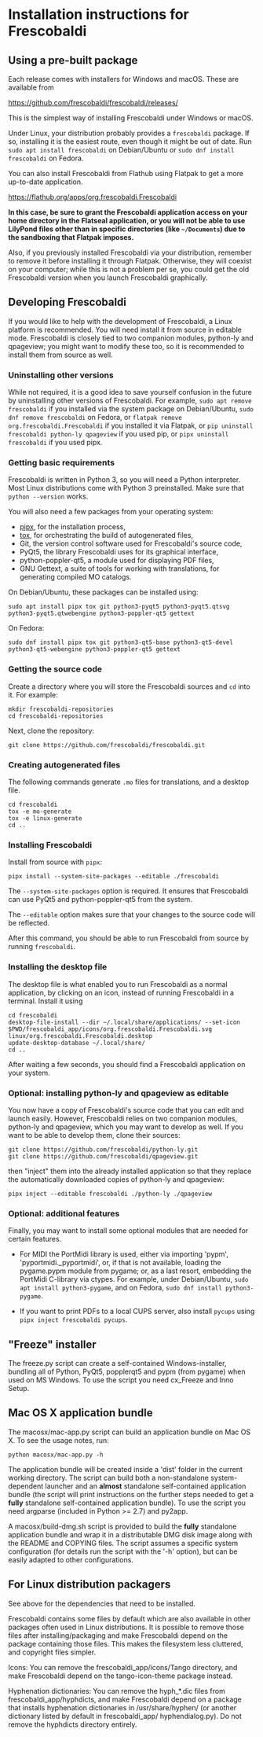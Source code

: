 # Installation instructions for Frescobaldi


## Using a pre-built package

Each release comes with installers for Windows and macOS.  These are available
from

https://github.com/frescobaldi/frescobaldi/releases/

This is the simplest way of installing Frescobaldi under Windows or macOS.

Under Linux, your distribution probably provides a `frescobaldi` package.  If
so, installing it is the easiest route, even though it might be out of date.
Run `sudo apt install frescobaldi` on Debian/Ubuntu or `sudo dnf install
frescobaldi` on Fedora.

You can also install Frescobaldi from Flathub using Flatpak to get a more
up-to-date application.

https://flathub.org/apps/org.frescobaldi.Frescobaldi

**In this case, be sure to grant the Frescobaldi application access on your home
directory in the Flatseal application, or you will not be able to use LilyPond
files other than in specific directories (like `~/Documents`) due to the
sandboxing that Flatpak imposes.**

Also, if you previously installed Frescobaldi via your distribution, remember to
remove it before installing it through Flatpak. Otherwise, they will coexist on
your computer; while this is not a problem per se, you could get the old
Frescobaldi version when you launch Frescobaldi graphically.



## Developing Frescobaldi

If you would like to help with the development of Frescobaldi, a Linux platform
is recommended. You will need install it from source in editable
mode. Frescobaldi is closely tied to two companion modules, python-ly and
qpageview; you might want to modify these too, so it is recommended to install
them from source as well.

### Uninstalling other versions

While not required, it is a good idea to save yourself confusion in the future
by uninstalling other versions of Frescobaldi. For example, `sudo apt remove
frescobaldi` if you installed via the system package on Debian/Ubuntu, `sudo dnf
remove frescobaldi` on Fedora, or `flatpak remove org.frescobaldi.Frescobaldi`
if you installed it via Flatpak, or `pip uninstall frescobaldi python-ly
qpageview` if you used pip, or `pipx uninstall frescobaldi` if you used pipx.

### Getting basic requirements

Frescobaldi is written in Python 3, so you will need a Python interpreter.  Most
Linux distributions come with Python 3 preinstalled.  Make sure that `python
--version` works.

You will also need a few packages from your operating system:

* [pipx](https://pypa.github.io/pipx), for the installation process,
* [tox](https://tox.wiki), for orchestrating the build of autogenerated files,
* Git, the version control software used for Frescobaldi's source code,
* PyQt5, the library Frescobaldi uses for its graphical interface,
* python-poppler-qt5, a module used for displaying PDF files,
* GNU Gettext, a suite of tools for working with translations, for generating
  compiled MO catalogs.

On Debian/Ubuntu, these packages can be installed using:

```
sudo apt install pipx tox git python3-pyqt5 python3-pyqt5.qtsvg python3-pyqt5.qtwebengine python3-poppler-qt5 gettext
```

On Fedora:

```
sudo dnf install pipx tox git python3-qt5-base python3-qt5-devel python3-qt5-webengine python3-poppler-qt5 gettext
```

### Getting the source code

Create a directory where you will store the Frescobaldi sources and
`cd` into it.  For example:

```
mkdir frescobaldi-repositories
cd frescobaldi-repositories
```

Next, clone the repository:

```
git clone https://github.com/frescobaldi/frescobaldi.git
```

### Creating autogenerated files

The following commands generate `.mo` files for translations, and a desktop
file.

```
cd frescobaldi
tox -e mo-generate
tox -e linux-generate
cd ..
```

### Installing Frescobaldi

Install from source with `pipx`:

```
pipx install --system-site-packages --editable ./frescobaldi
```

The `--system-site-packages` option is required. It ensures that Frescobaldi can
use PyQt5 and python-poppler-qt5 from the system.

The `--editable` option makes sure that your changes to the source code will be
reflected.

After this command, you should be able to run Frescobaldi from source by running
`frescobaldi`.

### Installing the desktop file

The desktop file is what enabled you to run Frescobaldi as a normal application,
by clicking on an icon, instead of running Frescobaldi in a terminal. Install it
using

```
cd frescobaldi
desktop-file-install --dir ~/.local/share/applications/ --set-icon $PWD/frescobaldi_app/icons/org.frescobaldi.Frescobaldi.svg  linux/org.frescobaldi.Frescobaldi.desktop
update-desktop-database ~/.local/share/
cd ..
```

After waiting a few seconds, you should find a Frescobaldi application on your
system.

### Optional: installing python-ly and qpageview as editable

You now have a copy of Frescobaldi's source code that you can edit and launch
easily. However, Frescobaldi relies on two companion modules, python-ly and
qpageview, which you may want to develop as well. If you want to be able to
develop them, clone their sources:

```
git clone https://github.com/frescobaldi/python-ly.git
git clone https://github.com/frescobaldi/qpageview.git
```

then "inject" them into the already installed application so that they replace
the automatically downloaded copies of python-ly and qpageview:

```
pipx inject --editable frescobaldi ./python-ly ./qpageview
```

### Optional: additional features

Finally, you may want to install some optional modules that are needed
for certain features.

* For MIDI the PortMidi library is used, either via importing 'pypm',
  'pyportmidi._pyportmidi', or, if that is not available, loading the
  pygame.pypm module from pygame; or, as a last resort, embedding the PortMidi
  C-library via ctypes. For example, under Debian/Ubuntu, `sudo apt install
  python3-pygame`, and on Fedora, `sudo dnf install python3-pygame`.

* If you want to print PDFs to a local CUPS server, also install `pycups` using
  `pipx inject frescobaldi pycups`.



## "Freeze" installer


The freeze.py script can create a self-contained Windows-installer, bundling all
of Python, PyQt5, popplerqt5 and pypm (from pygame) when used on MS Windows.
To use the script you need cx_Freeze and Inno Setup.


## Mac OS X application bundle

The macosx/mac-app.py script can build an application bundle on Mac OS X.
To see the usage notes, run:

    python macosx/mac-app.py -h

The application bundle will be created inside a 'dist' folder in the current
working directory.
The script can build both a non-standalone system-dependent launcher and an
**almost** standalone self-contained application bundle (the script will print
instructions on the further steps needed to get a **fully** standalone
self-contained application bundle).
To use the script you need argparse (included in Python >= 2.7) and py2app.

A macosx/build-dmg.sh script is provided to build the **fully** standalone
application bundle and wrap it in a distributable DMG disk image along with
the README and COPYING files.
The script assumes a specific system configuration (for details run the script
with the '-h' option), but can be easily adapted to other configurations.


## For Linux distribution packagers

See above for the dependencies that need to be installed.

Frescobaldi contains some files by default which are also available in other
packages often used in Linux distributions. It is possible to remove those
files after installing/packaging and make Frescobaldi depend on the package
containing those files. This makes the filesystem less cluttered, and copyright
files simpler.

Icons:
You can remove the frescobaldi_app/icons/Tango directory, and make Frescobaldi
depend on the tango-icon-theme package instead.

Hyphenation dictionaries:
You can remove the hyph_*.dic files from frescobaldi_app/hyphdicts, and make
Frescobaldi depend on a package that installs hyphenation dictionaries in
/usr/share/hyphen/ (or another dictionary listed by default in frescobaldi_app/
hyphendialog.py). Do not remove the hyphdicts directory entirely.

